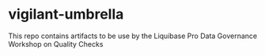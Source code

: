 # vigilant-umbrella
This repo contains artifacts to be use by the Liquibase Pro Data Governance Workshop on Quality Checks
